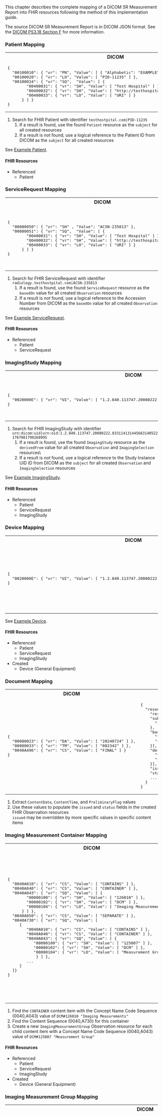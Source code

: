 This chapter describes the complete mapping of a DICOM SR Measurement Report into FHIR resources following the method of this implementation guide.

The source DICOM SR Measurement Report is in DICOM JSON format. See the [DICOM PS3.18 Section F](https://dicom.nema.org/medical/dicom/current/output/chtml/part18/chapter_F.html) for more information.

### Patient Mapping<a name="example_patient"></a>
<table>
<tr>
<th>DICOM</th>
<th>FHIR Resource Reference</th>
<th>FHIR Identifier Reference</th>
</tr>
<tr>
<td>
<pre>
{
  "00100010": { "vr": "PN", "Value": [ { "Alphabetic": "EXAMPLE^MEASUREMENT^PATIENT}" } ]},
  "00100020": { "vr": "LO", "Value": [ "PID-11235" ] },
  "00100024": { "vr": "SQ",  "Value": [ {
        "00400031": { "vr": "SH", "Value": [ "Test Hospital" ] },
        "00400032": { "vr": "SH", "Value": [ "http://testhospital.org/mr" ] },
        "00400033": { "vr": "LO", "Value": [ "URI" ] }
      } ] }
}
</pre>
</td>
<td>
<pre>
"subject": {
  "type": "Patient",
  "reference": "Patient/measurement-report-patient"
}
</pre>
</td>
<td>
<pre>
"subject": {
  "type": "Patient",
  "identifier": { 
    "system": "http://testhospital.org/mr",
    "value": "PID-11235",
    "assigner": { "display": "Test Hospital" } 
  }
}
</pre>
</td>
</tr>
</table>

1. Search for FHIR Patient with identifier `testhostpital.com|PID-11235`
    1. If a result is found, use the found `Patient` resource as the `subject` for all created resources
    2. If a result is _not_ found, use a logical reference to the Patient ID from DICOM as the `subject` for all created resources

See [Example Patient](Patient-measurement-report-patient.html).

#### FHIR Resources
- Referenced
  - Patient

### ServiceRequest Mapping<a name="example_service_request"></a>
<table>
<tr>
<th>DICOM</th>
<th>FHIR Resource Reference</th>
<th>FHIR Identifier Reference</th>
</tr>
<tr>
<td>
<pre>
{
  "00080050": { "vr": "SH" , "Value": "ACSN-235813" },
  "00080051": { "vr": "SQ",  "Value": [ {
        "00400031": { "vr": "SH", "Value": [ "Test Hospital" ] },
        "00400032": { "vr": "SH", "Value": [ "http://testhospital.org/acsn" ] },
        "00400033": { "vr": "LO", "Value": [ "URI" ] }
      } ] }
}
</pre>
</td>
<td>
<pre>
"basedOn": [{
  "type": "ServiceRequest",
  "reference": "ServiceRequest/measurement-report-service-request"
}]
</pre>
</td>
<td>
<pre>
"basedOn": [{
  "type": "ServiceRequest
  "identifier": {
    "type" : {
      "coding" : [{
        "system" : "http://terminology.hl7.org/CodeSystem/v2-0203",
        "code" : "ACSN" }]},
    "system": "http://testhospital.org/acsn",
    "value": "ACSN-235813",
    "assigner": { "display": "Test Hospital" } 
  }
}]
</pre>
</td>
</tr>
</table>

1. Search for FHIR ServiceRequest with identifier `radiology.testhostpital.com|ACSN-235813`
    1. If a result is found, use the found `ServiceRequest` resource as the `basedOn` value for all created `Observation` resources
    2. If a result is _not_ found, use a logical reference to the Accession Number from DICOM as the `basedOn` value for all created `Observation` resources

See [Example ServiceRequest](ServiceRequest-measurement-report-service-request.html).

#### FHIR Resources
- Referenced
   - Patient
   - ServiceRequest

### ImagingStudy Mapping<a name="example_imaging_study"></a>
<table>
<tr>
<th>DICOM</th>
<th>FHIR Resource Reference</th>
<th>FHIR Identifier Reference</th>
</tr>
<tr>
<td>
<pre>
{
  "0020000E": { "vr": "UI", "Value": [ "1.2.840.113747.20080222.8331141314456631405221767081790268995" ] }
}
</pre>
</td>
<td>
<pre>
"derivedFrom": [{
  "type": "ImagingStudy",
  "reference": "ImagingStudy/measurement-report-imaging-study"
}]
</pre>
</td>
<td>
<pre>
"derivedFrom": [{
  "type": "ImagingStudy",
  "identifier": { 
    "system": "urn:dicom:uid",
    "value": "urn:oid:1.2.840.113747.20080222.8331141314456631405221767081790268995" 
  }
}]
</pre>
</td>
</tr>
</table>

1. Search for FHIR ImagingStudy with identifier `urn:dicom:uid|urn:oid:1.2.840.113747.20080222.8331141314456631405221767081790268995`
    1. If a result is found, use the found `ImagingStudy` resource as the `derivedFrom` value for all created `Observation` and `ImagingSelection` resources\
    2. If a result is _not_ found, use a logical reference to the Study Instance UID ID from DICOM as the `subject` for all created `Observation` and `ImagingSelection` resources

See [Example ImagingStudy](ImagingStudy-measurement-report-imaging-study.html).

#### FHIR Resources
- Referenced
   - Patient
   - ServiceRequest
   - ImagingStudy

### Device Mapping<a name="example_device"></a>
<table>
<tr>
<th>DICOM</th>
<th>FHIR Resource</th>
<th>FHIR Reference</th>
</tr>
<tr>
<td>
<pre>
{
  "0020000E": { "vr": "UI", "Value": [ "1.2.840.113747.20080222.8331141314456631405221767081790268995" ] }
}
</pre>
</td>
<td>
<pre>
{
  "resourceType" : "Device",
  "id" : "device-001",
  "identifier": { 
    "type": {
      "coding" : [{
        "system" : "http://terminology.hl7.org/CodeSystem/v2-0203",
        "code" : "UDI" }]},
    "system": "urn:dicom:uid",
    "value": "1.2.840.113747.20080222.8331141314456631405221767081790268995.999",
  },
  "displayName": "Example Imaging Measurement Device"
}
</pre>
</td>
<td>
<pre>
"device": [{
  "type": "Device",
  "reference": "Device/measurement-report-general-equipment"
}]
</pre>
</td>
</tr>
</table>

See [Example Device](Device-measurement-report-general-equipment.html).

#### FHIR Resources
- Referenced
   - Patient
   - ServiceRequest
   - ImagingStudy
- Created
   - Device (General Equipment)

### Document Mapping<a name="example_document"></a>
<table>
<tr>
<th>DICOM</th>
<th>FHIR Observation Fields</th>
</tr>
<tr>
<td>
<pre>
{
  "00080023": { "vr": "DA", "Value": [ "20240724" ] },
  "00080033": { "vr": "TM", "Value": [ "082342" ] },
  "0040A496": { "vr": "CS", "Value": [ "FINAL" ] }
}
</pre>
</td>
<td>
<pre>
{
  "resource": {
    "resourceType": "Observation",
    "subject": {
      "reference": "Patient/measurement-report-patient"
    },
    "basedOn": [{
      "type": "ServiceRequest",
      "reference": "ServiceRequest/measurement-report-service-request"
    }],
    "derivedFrom": [{
      "type": "ImagingStudy",
      "reference": "ImagingStudy/measurement-report-imaging-study"
    }],
    "issued": "2024-07-24T08:23:42"
    "status": "final",
    ...
  }
}
</pre>
</td>
</tr>
</table>

1. Extract `ContentDate`, `ContentTime`, and `PreliminaryFlag` values
2. Use these values to populate the `issued` and `status` fields in the created FHIR Observation resources\
   `issued` may be overridden by more specific values in specific content items

### Imaging Measurement Container Mapping<a name="example_imaging_measurement_container"></a>
<table>
<tr>
<th>DICOM</th>
<th>FHIR Resources</th>
</tr>
<tr>
<td>
<pre>
{
  "0040A010": { "vr": "CS", "Value": [ "CONTAINS" ] },
  "0040A040": { "vr": "CS", "Value": [ "CONTAINER" ] },
  "0040A043": { "vr": "SQ", "Value": [ {
        "00080100": { "vr": "SH", "Value": [ "126010" ] },
        "00080102": { "vr": "SH", "Value": [ "DCM" ] },
        "00080104": { "vr": "LO", "Value": [ "Imaging Measurements" ] }
      } ] },
  "0040A050": { "vr": "CS", "Value": [ "SEPARATE" ] },
  "0040A730": { "vr": "SQ", "Value": [
     {
        "0040A010": { "vr": "CS", "Value": [ "CONTAINS" ] },
        "0040A040": { "vr": "CS", "Value": [ "CONTAINER" ] },
        "0040A043": { "vr": "SQ", "Value": [ {
           "00080100": { "vr": "SH", "Value": [ "125007" ] },
           "00080102": { "vr": "SH", "Value": [ "DCM" ] },
           "00080104": { "vr": "LO", "Value": [ "Measurement Group" ] }
            } ] },
        ...
     }
  ]}
}
</pre>
</td>
<td>
<pre>
[
  {
    "resource": {
      "resourceType": "Observation",
      "id": "imaging-measurement-group-001"
       "subject": {
         "reference": "Patient/measurement-report-patient"
       },
       "basedOn": [{
         "type": "ServiceRequest",
         "reference": "ServiceRequest/measurement-report-service-request"
       }],
       "derivedFrom": [{
         "type": "ImagingStudy",
         "reference": "ImagingStudy/measurement-report-imaging-study"
       }],
      "issued": "2024-07-24T08:23:42"
      "status": "final",
      "category" : [{ "coding" : [{
        "system" : "http://dicom.nema.org/resources/ontology/DCM",
        "code" : "125007",
        "display" : "Measurement Group"
        }]
      }],
     "device": {
        "reference": "Device/measurement-report-general-equipment"
      },
      ...
    }
  } 
]
</pre>
</td>
</tr>
</table>

1. Find the `CONTAINER` content item with the Concept Name Code Sequence (0040,A043) value of `DCM#126010 "Imaging Measurements"`
2. Find the Content Sequence (0040,A730) for this container
3. Create a new `ImagingMeasurementGroup` Observation resource for each child content item with a Concept Name Code Sequence (0040,A043) value of `DCM#125007 "Measurement Group"`

#### FHIR Resources
- Referenced
   - Patient
   - ServiceRequest
   - ImagingStudy
- Created
   - Device (General Equipment)

### Imaging Measurement Group Mapping<a name="example_imaging_measurement_group"></a>
<table>
<tr>
<th>DICOM</th>
<th>FHIR Observation</th>
</tr>
<tr>
<td>
<pre>
{
  "0040A010": { "vr": "CS", "Value": [ "CONTAINS" ] },
  "0040A040": { "vr": "CS", "Value": [ "CONTAINER" ] },
  "0040A043": { "vr": "SQ", "Value": [ {
        "00080100": { "vr": "SH", "Value": [ "125007" ] },
        "00080102": { "vr": "SH", "Value": [ "DCM" ] },
        "00080104": { "vr": "LO", "Value": [ "Measurement Group" ] }
      } ] },
  "0040A050": { "vr": "CS", "Value": [ "SEPARATE" ] },
  "0040A504": { "vr": "SQ", "Value": [ {
        "00080105": { "vr": "CS", "Value": [ "DCMR" ] },
        "00080118": { "vr": "UI", "Value": [ "1.2.840.10008.8.1.1" ] },
        "0040DB00": { "vr": "CS", "Value": [ "1411" ] }
      } ] },
  "0040A730": { "vr": "SQ", "Value": [ {
        "0040A010": { "vr": "CS", "Value": [ "HAS OBS CONTEXT" ] },
        "0040A040": { "vr": "CS", "Value": [ "TEXT" ] },
        "0040A043": { "vr": "SQ", "Value": [ {
              "00080100": { "vr": "SH", "Value": [ "112039" ] },
              "00080102": { "vr": "SH", "Value": [ "DCM" ] },
              "00080104": { "vr": "LO", "Value": [ "Tracking Identifier" ] }
            } ] },
        "0040A160": { "vr": "UT", "Value": [ "Nodule 1" ] }
      },
      {
        "0040A010": { "vr": "CS", "Value": [ "HAS OBS CONTEXT" ] },
        "0040A040": { "vr": "CS", "Value": [ "UIDREF" ] },
        "0040A043": { "vr": "SQ", "Value": [ {
              "00080100": { "vr": "SH", "Value": [ "112040" ] },
              "00080102": { "vr": "SH", "Value": [ "DCM" ] },
              "00080104": { "vr": "LO", "Value": [ "Tracking Unique Identifier" ] }
            } ] },
        "0040A124": { "vr": "UI", "Value": [ "1.2.840.113747.20080222.8331141314456631405221767081790268995.100" ] }
      },
      {
        "0040A010": { "vr": "CS", "Value": [ "CONTAINS" ] },
        "0040A040": { "vr": "CS", "Value": [ "CODE" ] },
        "0040A043": { "vr": "SQ", "Value": [ {
              "00080100": { "vr": "SH", "Value": [ "276214006" ] },
              "00080102": { "vr": "SH", "Value": [ "SCT" ] },
              "00080104": { "vr": "LO", "Value": [ "Finding category" ] }
            } ] },
        "0040A168": { "vr": "SQ", "Value": [ {
              "00080100": { "vr": "SH", "Value": [ "241053004" ] },
              "00080102": { "vr": "SH", "Value": [ "SCT" ] },
              "00080104": { "vr": "LO", "Value": [ "Radiographic measurement of lung volume" ] }
            } ] }
      },
      {
        "0040A010": { "vr": "CS", "Value": [ "CONTAINS" ] },
        "0040A040": { "vr": "CS", "Value": [ "CODE" ] },
        "0040A043": { "vr": "SQ", "Value": [ {
              "00080100": { "vr": "SH", "Value": [ "121071" ] },
              "00080102": { "vr": "SH", "Value": [ "DCM" ] },
              "00080104": { "vr": "LO", "Value": [ "Finding" ] }
            } ] },
        "0040A168": { "vr": "SQ", "Value": [ {
              "00080100": { "vr": "SH", "Value": [ "M-03010" ] },
              "00080102": { "vr": "SH", "Value": [ "SRT" ] },
              "00080104": { "vr": "LO", "Value": [ "Nodule" ] }
            } ] }
      },
      {
        "00081199": { "vr": "SQ", "Value": [ {
              "00081150": { "vr": "UI", "Value": [ "1.2.840.10008.5.1.4.1.1.66.4" ] },
              "00081155": { "vr": "UI", "Value": [ "1.2.276.0.7230010.3.1.4.0.57823.1553343864.578878" ] },
              "0062000B": { "vr": "US", "Value": [ 1 ] }
            } ] },
        "0040A010": { "vr": "CS", "Value": [ "CONTAINS" ] },
        "0040A040": { "vr": "CS", "Value": [ "IMAGE" ] },
        "0040A043": { "vr": "SQ", "Value": [ {
              "00080100": { "vr": "SH", "Value": [ "121191" ] },
              "00080102": { "vr": "SH", "Value": [ "DCM" ] },
              "00080104": { "vr": "LO", "Value": [ "Referenced Segment" ] }
            } ] }
      },
      {
        "0040A010": { "vr": "CS", "Value": [ "CONTAINS" ] },
        "0040A040": { "vr": "CS", "Value": [ "UIDREF" ] },
        "0040A043": { "vr": "SQ", "Value": [ {
              "00080100": { "vr": "SH", "Value": [ "121232" ] },
              "00080102": { "vr": "SH", "Value": [ "DCM" ] },
              "00080104": { "vr": "LO", "Value": [ "Source series for segmentation" ] }
            } ] },
        "0040A124": { "vr": "UI", "Value": [ "1.3.6.1.4.1.14519.5.2.1.6279.6001.273525289046256012743471155680" ] }
      },
      {
        "0040A010": { "vr": "CS", "Value": [ "HAS CONCEPT MOD" ] },
        "0040A040": { "vr": "CS", "Value": [ "CODE" ] },
        "0040A043": { "vr": "SQ", "Value": [ {
              "00080100": { "vr": "SH", "Value": [ "G-C0E3" ] },
              "00080102": { "vr": "SH", "Value": [ "SRT" ] },
              "00080104": { "vr": "LO", "Value": [ "Finding Site" ] }
            } ] },
        "0040A168": { "vr": "SQ", "Value": [ {
              "00080100": { "vr": "SH", "Value": [ "T-28000" ] },
              "00080102": { "vr": "SH", "Value": [ "SRT" ] },
              "00080104": { "vr": "LO", "Value": [ "Lung" ] }
            } ] }
      },
      {
        "0040A010": { "vr": "CS", "Value": [ "CONTAINS" ] },
        "0040A040": { "vr": "CS", "Value": [ "NUM" ] },
        ...
      },
      {
        "0040A010": { "vr": "CS", "Value": [ "CONTAINS" ] },
        "0040A040": { "vr": "CS", "Value": [ "NUM" ] },
        ...
      },
      {
        "0040A010": { "vr": "CS", "Value": [ "CONTAINS" ] },
        "0040A040": { "vr": "CS", "Value": [ "NUM" ] },
        ...
      },
      {
        "0040A010": { "vr": "CS", "Value": [ "CONTAINS" ] },
        "0040A040": { "vr": "CS", "Value": [ "CODE" ] },
        ...
      },
      {
        "0040A010": { "vr": "CS", "Value": [ "CONTAINS" ] },
        "0040A040": { "vr": "CS", "Value": [ "CODE" ] },
        ...
      } ] }
}
</pre>
</td>
<td>
<pre>
[
  {
    "resource": {
      "resourceType": "BodyStructure",
      "id": "measurement-report-tracking-identifier",
      "identifier": [
        {
          "type": {
            "coding": [
              {
                "system": "http://hl7.org/fhir/uv/dicom-sr/CodeSystem/dicom-identifier-type",
                "code": "tracking-identifier",
                "display": "Tracking Identifier"
              }
            ]
          },
          "value": "Nodule 1"
        },
        {
          "type": {
            "coding": [
              {
                "system": "http://hl7.org/fhir/uv/dicom-sr/CodeSystem/dicom-identifier-type",
                "code": "tracking-uid",
                "display": "Tracking UID"
              }
            ]
          },
          "system": "urn:dicom:uid",
          "value": "urn:oid:1.2.840.113747.20080222.8331141314456631405221767081790268995.100"
        }
      ],
      "patient": {
        "reference": "Patient/measurement-report-patient"
      },
      "includedStructure": [
        "structure": {
          "text": "Nodule 1"
        }
      ]
    }
  },
  {
    "resource": {
      "resourceType": "BodyStructure",
      "id": "measurement-report-finding-site",
      "patient": {
        "reference": "Patient/measurement-report-patient"
      },
      "includedStructure": [
        "structure": {
          "coding": [{
            "system" : "http://terminology.hl7.org/CodeSystem/snm",
            "code" : "T-28000",
            "display" : "Lung"
          }]
        }
      ]
    }
  },
    {
    "resource": {
      "resourceType": "ImagingSelection",
      "id": "measurement-report-referenced-segment",
      "status": "available",
      "subject": {
        "reference": "Patient/measurement-report-patient"
      },
      "code": {
        "coding": [
          {
            "system": "http://dicom.nema.org/resources/ontology/DCM",
            "code": "121191",
            "display": "Referenced Segment"
          }
        ]
      },
      "derivedFrom": [
        {
          "reference": "ImagingStudy/measurement-report-imaging-study"
        }
      ],
      "seriesUid": "1.2.840.113747.20080222.8331141314456631405221767081790268995.2"
      "instance": [
        {
          "uid": "11.2.840.113747.20080222.8331141314456631405221767081790268995.2.1",
          "sopClass": {
            "system": "urn:ietf:rfc:3986",
            "code": "urn:oid:1.2.840.10008.5.1.4.1.1.66.4"
          }
        }
      ]
    }
  },
  {
    "resource": {
      "resourceType": "Observation",
      "id": "imaging-measurement-group"
       "subject": {
         "reference": "Patient/measurement-report-patient"
       },
       "basedOn": [{
         "type": "ServiceRequest",
         "reference": "ServiceRequest/measurement-report-service-request"
       }],
       "derivedFrom": [{
         "type": "ImagingStudy",
         "reference": "ImagingStudy/measurement-report-imaging-study"
       }],
      "issued": "2024-07-24T08:23:42+00:00"
      "status": "final",
      "code" : { "coding" : [{
        "system" : "http://snomed.info/sct/MAIN/version/2024-07-01",
        "code" : "241053004",
        "display" : "Radiographic measurement of lung volume"
        }]
      },      
      "category" : [{ "coding" : [{
        "system" : "http://dicom.nema.org/resources/ontology/DCM",
        "code" : "125007",
        "display" : "Measurement Group"
        }]
      }],
      "focus": [
        {
          "reference": "ImagingSelection/measurement-report-referenced-segment"
        },
        {
          "reference": "BodyStructure/measurement-report-tracking-identifier"
        }
      ],
      "bodyStructure": {
        "reference": "BodyStructure/measurement-report-finding-site"
      },
     "device": {
        "reference": "Device/measurement-report-general-equipment"
      },
      "valueCodeableConcept": {
        "coding": [{
            "system": "http://terminology.hl7.org/CodeSystem/snm",
            "code": "M-03010",
            "display": "Nodule"
          }]
      },
      "hasMember": [
        {
          "reference": "Observation/imaging-measurement-001"
        },
        {
          "reference": "Observation/imaging-measurement-002"
        },
        {
          "reference": "Observation/imaging-measurement-003"
        },
        {
          "reference": "Observation/qualitative-evaluation-001"
        },
        {
          "reference": "Observation/qualitative-evaluation-002"
        }
      ]
    }
  }
]
</pre>
</td>
</tr>
</table>

1. Create BodyStructure resources for tracking and finding site (if not already existing)
2. Create ImagingSelection resource for segment (if not already existing)
3. Create Observation resource for ImagingMeasurementGroup
   1. Set `code` to value of Finding Category
   2. Set `focus` to reference ImagingSelection and tracking BodyStructure resources
   3. Set `bodyStructure` to reference finding site BodyStructure resource
   4. Set `hasMember` to reference Observation resources for imaging measurements and qualitative evaluations\
      *Note: Not yet created*
   5. Set `device` to reference general equipment Device resource\
      No Algorithm Identification is specified at the group level so the general equipment device is used
   6. Set `valueCodeableConcept` to value of Finding

See:
- [Example Tracking Identifier BodyStructure](BodyStructure-measurement-report-tracking-identifier.html)
- [Example Finding Site BodyStructure](BodyStructure-measurement-report-finding-site.html)
- [Example Referenced Segment ImagingSelection](ImagingSelection-measurement-report-referenced-segment.html)
- [Example Imaging Measurement Group Observation](Observation-imaging-measurement-group.html)

#### FHIR Resources
- Referenced
   - Patient
   - ServiceRequest
   - ImagingStudy
- Created
   - Device (General Equipment)
   - Observation (ImagingMeasurementGroup)
   - BodyStructure (Tracking, FindingSite)
   - ImagingSelection (Segment)

### Imaging Measurement Mapping <a name="example_imaging_measurement"></a>
<table>
<tr>
<th>DICOM</th>
<th>FHIR Observation</th>
</tr>
<tr>
<td>
<pre>
{
    {
      "0040A010": { "vr": "CS", "Value": [ "CONTAINS" ] },
      "0040A040": { "vr": "CS", "Value": [ "NUM" ] },
      "0040A043": { "vr": "SQ", "Value": [ {
        "00080100": { "vr": "SH", "Value": [ "G-D705" ] },
        "00080102": { "vr": "SH", "Value": [ "SRT" ] },
        "00080104": { "vr": "LO", "Value": [ "Volume" ] }
      } ] },
      "0040A300": { "vr": "SQ", "Value": [ {
        "004008EA": { "vr": "SQ", "Value": [ {
          "00080100": { "vr": "SH", "Value": [ "mm3" ] },
          "00080102": { "vr": "SH", "Value": [ "UCUM" ] },
          "00080104": { "vr": "LO", "Value": [ "cubic millimeter" ] }
        } ] },
        "0040A30A": { "vr": "DS", "Value": [ 3.111220E+04 ] }
      } ] }
}
</pre>
</td>
<td>
<pre></pre>
</td>
</tr>
</table>


### Imaging Qualitative Evaluation Mapping <a name="example_imaging_qualitative_evaluation"></a>
<table>
<tr>
<th>DICOM</th>
<th>FHIR Observation</th>
</tr>
<tr>
<td>
<pre>
</pre>
</td>
<td>
<pre></pre>
</td>
</tr>
</table>

### Example Measurement Report<a name="example_sr"></a>
See [Example Measurement Report](DiagnosticReport-dicom-sr-measurement-report.html) for a complete example of a Measurement Report containing the above resources.